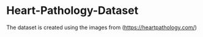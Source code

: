 # Heart-Pathology-Dataset
The dataset is created using the images from (https://heartpathology.com/)
